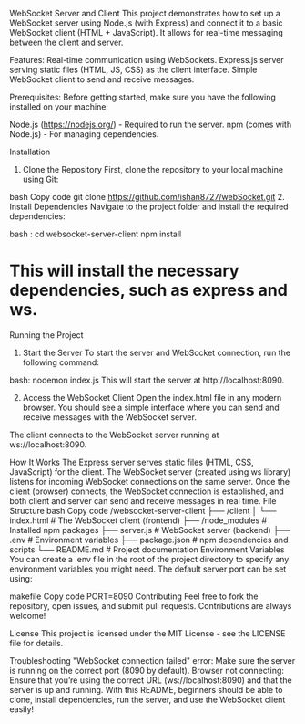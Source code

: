 WebSocket Server and Client
This project demonstrates how to set up a WebSocket server using Node.js (with Express) and connect it to a basic WebSocket client (HTML + JavaScript). It allows for real-time messaging between the client and server.

Features:
Real-time communication using WebSockets.
Express.js server serving static files (HTML, JS, CSS) as the client interface.
Simple WebSocket client to send and receive messages.

Prerequisites:
Before getting started, make sure you have the following installed on your machine:

Node.js (https://nodejs.org/) - Required to run the server.
npm (comes with Node.js) - For managing dependencies.

Installation

1. Clone the Repository
First, clone the repository to your local machine using Git:

bash
Copy code
git clone https://github.com/ishan8727/webSocket.git
2. Install Dependencies
Navigate to the project folder and install the required dependencies:

bash :
cd websocket-server-client
npm install
# This will install the necessary dependencies, such as express and ws.

Running the Project
1. Start the Server 
To start the server and WebSocket connection, run the following command:

bash:
nodemon index.js
This will start the server at http://localhost:8090.

2. Access the WebSocket Client
Open the index.html file in any modern browser. You should see a simple interface where you can send and receive messages with the WebSocket server.

The client connects to the WebSocket server running at ws://localhost:8090.

How It Works
The Express server serves static files (HTML, CSS, JavaScript) for the client.
The WebSocket server (created using ws library) listens for incoming WebSocket connections on the same server.
Once the client (browser) connects, the WebSocket connection is established, and both client and server can send and receive messages in real time.
File Structure
bash
Copy code
/websocket-server-client
├── /client
│   └── index.html         # The WebSocket client (frontend)
├── /node_modules          # Installed npm packages
├── server.js              # WebSocket server (backend)
├── .env                   # Environment variables
├── package.json           # npm dependencies and scripts
└── README.md              # Project documentation
Environment Variables
You can create a .env file in the root of the project directory to specify any environment variables you might need. The default server port can be set using:

makefile
Copy code
PORT=8090
Contributing
Feel free to fork the repository, open issues, and submit pull requests. Contributions are always welcome!

License
This project is licensed under the MIT License - see the LICENSE file for details.

Troubleshooting
"WebSocket connection failed" error: Make sure the server is running on the correct port (8090 by default).
Browser not connecting: Ensure that you’re using the correct URL (ws://localhost:8090) and that the server is up and running.
With this README, beginners should be able to clone, install dependencies, run the server, and use the WebSocket client easily!
